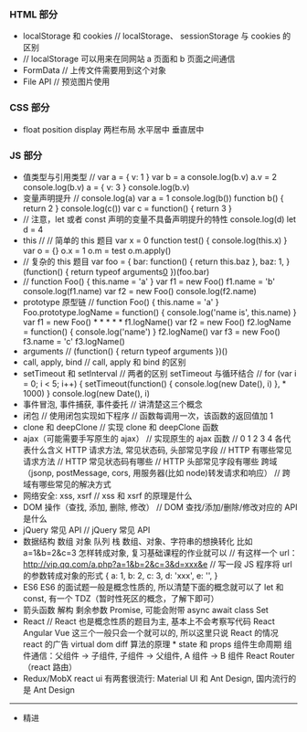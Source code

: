 ### HTML 部分
* localStorage 和 cookies // localStorage、 sessionStorage 与 cookies 的区别
* // localStorage 可以用来在同网站 a 页面和 b 页面之间通信  
* FormData // 上传文件需要用到这个对象  
* File API // 预览图片使用

### CSS 部分
* float position display 两栏布局 水平居中 垂直居中

### JS 部分
* 值类型与引用类型 //  var a = {     v: 1 } var b = a console.log(b.v)  a.v = 2 console.log(b.v)  a = {     v: 3 } console.log(b.v)     
* 变量声明提升 // console.log(a) var a = 1  console.log(b()) function b() {     return 2 }  console.log(c()) var c = function() {     return 3 }  
* // 注意，let 或者 const 声明的变量不具备声明提升的特性 console.log(d) let d = 4     
* this //  // 简单的 this 题目 var x = 0 function test() {     console.log(this.x) } var o = {} o.x = 1 o.m = test o.m.apply()   
* // 复杂的 this 题目 var foo = {     bar: function() {          return this.baz      },     baz: 1, } (function() {     return typeof arguments[0]() })(foo.bar)    
* // function Foo() {     this.name = 'a' }  var f1 = new Foo() f1.name = 'b' console.log(f1.name)  var f2 = new Foo() console.log(f2.name)   
* prototype 原型链 // function Foo() {     this.name = 'a' }  Foo.prototype.logName = function() {     console.log('name is', this.name) }  var f1 = new Foo() * * * * * f1.logName()  var f2 = new Foo() f2.logName = function() {     console.log('name') } f2.logName()  var f3 = new Foo() f3.name = 'c' f3.logName()    
* arguments //  (function() {     return typeof arguments })()     
* call, apply, bind // call, apply 和 bind 的区别  
* setTimeout 和 setInterval // 两者的区别  setTimeout 与循环结合 // for (var i = 0; i < 5; i++) {     setTimeout(function() {         console.log(new Date(), i)     }, * 1000) }  console.log(new Date(), i)     
* 事件冒泡, 事件捕获, 事件委托 // 讲清楚这三个概念  
* 闭包 // 使用闭包实现如下程序 // 函数每调用一次，该函数的返回值加 1   
* clone 和 deepClone // 实现 clone 和 deepClone 函数  
* ajax（可能需要手写原生的 ajax） // 实现原生的 ajax 函数 // 0 1 2 3 4 各代表什么含义  HTTP 请求方法, 常见状态码, 头部常见字段 // HTTP 有哪些常见请求方法 // HTTP 常见状态码有哪些 // HTTP 头部常见字段有哪些  跨域（jsonp, postMessage, cors, 用服务器(比如 node)转发请求和响应） // 跨域有哪些常见的解决方式  
* 网络安全: xss, xsrf // xss 和 xsrf 的原理是什么  
* DOM 操作（查找, 添加, 删除, 修改） // DOM 查找/添加/删除/修改对应的 API 是什么  
* jQuery 常见 API // jQuery 常见 API     
* 数据结构 数组 对象 队列 栈 数组、对象、字符串的想换转化 比如 a=1&b=2&c=3 怎样转成对象, 复习基础课程的作业就可以 // 有这样一个 url： http://vip.qq.com/a.php?a=1&b=2&c=3&d=xxx&e // 写一段 JS 程序将 url 的参数转成对象的形式 {     a: 1,     b: 2,     c: 3,     d: 'xxx',     e: '', }     
* ES6 ES6 的面试题一般是概念性质的, 所以清楚下面的概念就可以了 let 和 const, 有一个 TDZ（暂时性死区的概念，了解下即可）
* 箭头函数 解构 剩余参数 Promise, 可能会附带 async await class Set     
* React // React 也是概念性质的题目为主, 基本上不会考察写代码 React Angular Vue 这三个一般只会一个就可以的, 所以这里只说 React 的情况 react 的广告 virtual dom diff 算法的原理 * state 和 props 组件生命周期 组件通信：父组件 -> 子组件, 子组件 -> 父组件, A 组件 -> B 组件 React Router（react 路由）
* Redux/MobX react ui 有两套很流行: Material UI 和 Ant Design, 国内流行的是 Ant Design
---
* 精进
